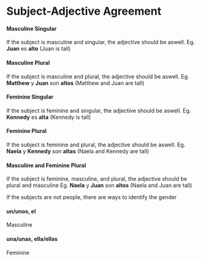 # Subject-Adjective Agreement

<!-- tabs:start -->

#### **Masculine Singular**

If the subject is masculine and singular, the adjective should be aswell.
Eg.
**Juan** es **alto** (Juan is tall)

#### **Masculine Plural**

If the subject is masculine and plural, the adjective should be aswell.
Eg.
**Matthew** y **Juan** son **altos** (Matthew and Juan are tall)

#### **Feminine Singular**

If the subject is feminine and singular, the adjective should be aswell.
Eg.
**Kennedy** es **alta** (Kennedy is tall)

#### **Feminine Plural**

If the subject is feminine and plural, the adjective should be aswell.
Eg.
**Naela** y **Kennedy** son **altas** (Naela and Kennedy are tall)

#### **Masculine and Feminine Plural**

If the subject is feminine, masculine, and plural, the adjective should be plural and masculine
Eg.
**Naela** y **Juan** son **altos** (Naela and Juan are tall)

<!-- tabs:end -->

If the subjects are not people, there are ways to identify the gender

#### un/unos, el
Masculine

#### una/unas, ella/ellas
Feminine